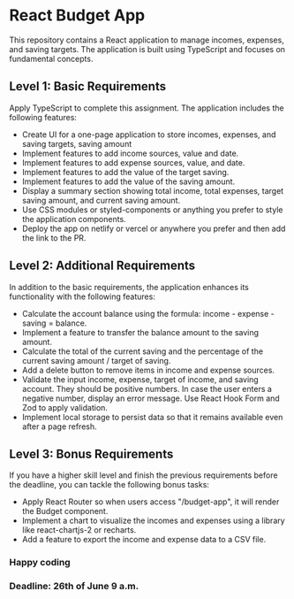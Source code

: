 # React Budget App

This repository contains a React application to manage incomes, expenses, and saving targets. The application is built using TypeScript and focuses on fundamental concepts.

## Level 1: Basic Requirements

Apply TypeScript to complete this assignment. The application includes the following features:

- Create UI for a one-page application to store incomes, expenses, and saving targets, saving amount
- Implement features to add income sources, value and date.
- Implement features to add expense sources, value, and date.
- Implement features to add the value of the target saving.
- Implement features to add the value of the saving amount.
- Display a summary section showing total income, total expenses, target saving amount, and current saving amount.
- Use CSS modules or styled-components or anything you prefer to style the application components.
- Deploy the app on netlify or vercel or anywhere you prefer and then add the link to the PR.

## Level 2: Additional Requirements

In addition to the basic requirements, the application enhances its functionality with the following features:

- Calculate the account balance using the formula: income - expense - saving = balance.
- Implement a feature to transfer the balance amount to the saving amount.
- Calculate the total of the current saving and the percentage of the current saving amount / target of saving.
- Add a delete button to remove items in income and expense sources.
- Validate the input income, expense, target of income, and saving account. They should be positive numbers. In case the user enters a negative number, display an error message. Use React Hook Form and Zod to apply validation.
- Implement local storage to persist data so that it remains available even after a page refresh.

## Level 3: Bonus Requirements

If you have a higher skill level and finish the previous requirements before the deadline, you can tackle the following bonus tasks:

- Apply React Router so when users access "/budget-app", it will render the Budget component.
- Implement a chart to visualize the incomes and expenses using a library like react-chartjs-2 or recharts.
- Add a feature to export the income and expense data to a CSV file.

### Happy coding

### Deadline: 26th of June 9 a.m.
